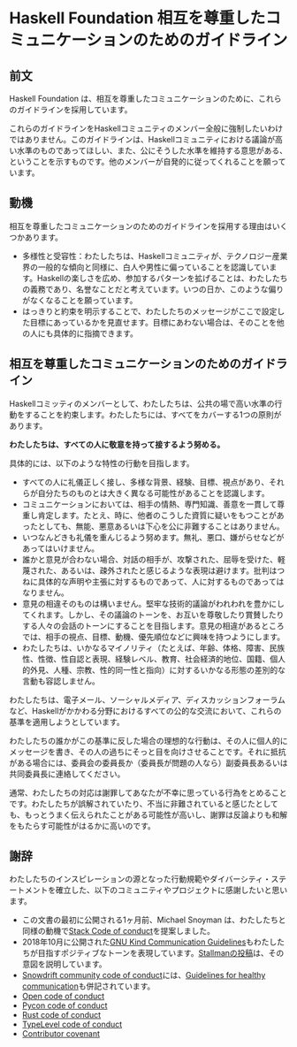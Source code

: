 # Haskell Foundation 相互を尊重したコミュニケーションのためのガイドライン

## 前文

Haskell Foundation は、相互を尊重したコミュニケーションのために、これらのガイドラインを採用しています。

これらのガイドラインをHaskellコミュニティのメンバー全般に強制したいわけではありません。このガイドラインは、Haskellコミュニティにおける議論が高い水準のものであってほしい、また、公にそうした水準を維持する意思がある、ということを示すものです。他のメンバーが自発的に従ってくれることを願っています。

## 動機

相互を尊重したコミュニケーションのためのガイドラインを採用する理由はいくつかあります。

- 多様性と受容性：わたしたちは、Haskellコミュニティが、テクノロジー産業界の一般的な傾向と同様に、白人や男性に偏っていることを認識しています。Haskellの楽しさを広め、参加するパターンを拡げることは、わたしたちの義務であり、名誉なことだと考えています。いつの日か、このような偏りがなくなることを願っています。
- はっきりと約束を明示することで、わたしたちのメッセージがここで設定した目標にあっているかを見直せます。目標にあわない場合は、そのことを他の人にも具体的に指摘できます。

## 相互を尊重したコミュニケーションのためのガイドライン

Haskellコミッティのメンバーとして、わたしたちは、公共の場で高い水準の行動をすることを約束します。わたしたちには、すべてをカバーする1つの原則があります。

**わたしたちは、すべての人に敬意を持って接するよう努める。**

具体的には、以下のような特性の行動を目指します。

- すべての人に礼儀正しく接し、多様な背景、経験、目標、視点があり、それらが自分たちのものとは大きく異なる可能性があることを認識します。
- コミュニケーションにおいては、相手の情熱、専門知識、善意を一貫して尊重し肯定します。たとえ、時に、他者のこうした資質に疑いをもつことがあったとしても、無能、悪意あるいは下心を公に非難することはありません。
- いつなんどきも礼儀を重んじるよう努めます。無礼、悪口、嫌がらせなどがあってはいけません。
- 誰かと意見が合わない場合、対話の相手が、攻撃された、屈辱を受けた、軽蔑された、あるいは、疎外されたと感じるような表現は避けます。批判はつねに具体的な声明や主張に対するものであって、人に対するものであってはなりません。
- 意見の相違そのものは構いません。堅牢な技術的議論がわれわれを豊かにしてくれます。しかし、その議論のトーンを、お互いを尊敬したり賞賛したりする人々の会話のトーンにすることを目指します。意見の相違があるところでは、相手の視点、目標、動機、優先順位などに興味を持つようにします。
- わたしたちは、いかなるマイノリティ（たとえば、年齢、体格、障害、民族性、性徴、性自認と表現、経験レベル、教育、社会経済的地位、国籍、個人的外見、人種、宗教、性的同一性と指向）に対するいかなる形態の差別的な言動も容認しません。

わたしたちは、電子メール、ソーシャルメディア、ディスカッションフォーラムなど、Haskellがかかわる分野におけるすべての公的な交流において、これらの基準を適用しようとしています。

わたしたちの誰かがこの基準に反した場合の理想的な行動は、その人に個人的にメッセージを書き、その人の過ちにそっと目を向けさせることです。それに抵抗がある場合には、委員会の委員長か（委員長が問題の人なら）副委員長あるいは共同委員長に連絡してください。

通常、わたしたちの対応は謝罪してあなたが不幸に思っている行為をとめることです。わたしたちが誤解されていたり、不当に非難されていると感じたとしても、もっとうまく伝えられたことがある可能性が高いし、謝罪は反論よりも和解をもたらす可能性がはるかに高いのです。

## 謝辞

わたしたちのインスピレーションの源となった行動規範やダイバーシティ・ステートメントを確立した、以下のコミュニティやプロジェクトに感謝したいと思います。

- この文書の最初に公開される1ヶ月前、Michael Snoyman は、わたしたちと同様の動機で[Stack Code of conduct](https://www.snoyman.com/blog/2018/11/proposal-stack-coc)を提案しました。
- 2018年10月に公開された[GNU Kind Communication Guidelines](https://www.gnu.org/philosophy/kind-communication.html)もわたしたちが目指すポジティブなトーンを表現しています。[Stallmanの投稿](https://lwn.net/Articles/769167/)は、その意図を説明しています。
- [Snowdrift community code of conduct](https://wiki.snowdrift.coop/community/conduct)には、[Guidelines for healthy communication](https://wiki.snowdrift.coop/community/honor-users)も併記されています。
- [Open code of conduct](https://github.com/todogroup/opencodeofconduct/blob/gh-pages/index.md)
- [Pycon code of conduct](https://github.com/python/pycon-code-of-conduct/blob/master/code_of_conduct.md)
- [Rust code of conduct](https://www.rust-lang.org/policies/code-of-conduct)
- [TypeLevel code of conduct](https://typelevel.org/conduct.html)
- [Contributor covenant](https://www.contributor-covenant.org/)

